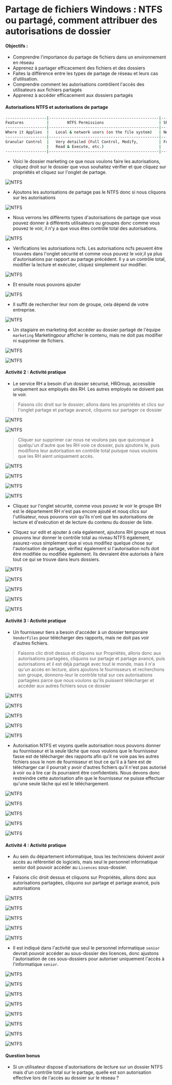 # Partage de fichiers Windows : NTFS ou partagé, comment attribuer des autorisations de dossier

#### Objectifs :

- Comprendre l'importance du partage de fichiers dans un environnement en réseau
- Apprenez à partager efficacement des fichiers et des dossiers
- Faites la différence entre les types de partage de réseau et leurs cas d’utilisation.
- Comprendre comment les autorisations contrôlent l'accès des utilisateurs aux fichiers partagés
- Apprenez à accéder efficacement aux dossiers partagés

#### Autorisations NTFS et autorisations de partage

```sh
------------------|------------------------------------------------|---------------------------------------------|
Features          |        NTFS Permissions                        | Share Permissions                           |
------------------|------------------------------------------------|---------------------------------------------|
Where it Applies  |   Local & network users (on the file system)   | Network users (accessing via shared folder) |
------------------|------------------------------------------------|---------------------------------------------|
Granular Control  |   Very detailed (Full Control, Modify,         | Full Control, Change, Read                  |
                  |   Read & Execute, etc.)                        |                                             |
------------------|------------------------------------------------|---------------------------------------------|
```

- Voici le dossier marketing ce que nous voulons faire les autorisations, cliquez droit sur le dossier que vous souhaitez vérifier et que cliquez sur propriétés et cliquez sur l'onglet de partage.

![NTFS](/05_NTFS/assets/01.png)

- Ajoutons les autorisations de partage pas le NTFS donc si nous cliquons sur les autorisations

![NTFS](/05_NTFS/assets/02.png)

- Nous verrons les différents types d'autorisations de partage que vous pouvez donner à différents utilisateurs ou groupes donc comme vous pouvez le voir, il n'y a que vous êtes contrôle total des autorisations.

![NTFS](/05_NTFS/assets/03.png)

- Vérifications les autorisations ncfs. Les autorisations ncfs peuvent être trouvées dans l'onglet sécurité et comme vous pouvez le voir,il ya plus d'autorisations par rapport au partage précédent. Il y a un contrôle total, modifier la lecture et exécuter, cliquez simplement sur modifier.

![NTFS](/05_NTFS/assets/04.png)

- Et ensuite nous pouvons ajouter

![NTFS](/05_NTFS/assets/05.png)

- Il suffit de rechercher leur nom de groupe, cela dépend de votre entreprise.

![NTFS](/05_NTFS/assets/06.png)

- Un stagiaire en marketing doit accéder au dossier partagé de l'équipe `marketing` Marketingpour afficher le contenu, mais ne doit pas modifier ni supprimer de fichiers.

![NTFS](/05_NTFS/assets/07.png)

![NTFS](/05_NTFS/assets/08.png)

#### Activité 2 : Activité pratique

- Le service RH a besoin d'un dossier sécurisé, HRGroup, accessible uniquement aux employés des RH. Les autres employés ne doivent pas le voir.

> Faisons clic droit sur le dossier; allons dans les propriétés et clics sur l'onglet partage et partage avancé, cliquons sur partager ce dossier

![NTFS](/05_NTFS/assets/09.png)

![NTFS](/05_NTFS/assets/10.png)

> Cliquer sur supprimer car nous ne voulons pas que quiconque à quelqu'un d'autre que les RH voie ce dossier, puis ajoutons le, puis modifions leur autorisation en contrôle total puisque nous voulons que les RH aient uniquement accès.

![NTFS](/05_NTFS/assets/11.png)

![NTFS](/05_NTFS/assets/12.png)

![NTFS](/05_NTFS/assets/13.png)

![NTFS](/05_NTFS/assets/14.png)

- Cliquez sur l'onglet sécurité, comme vous pouvez le voir le groupe RH est le département RH n'est pas encore ajouté et nouq clics sur l'utilisateur, nous pouvons voir qu'ils n'ont que les autorisations de lecture et d'exécution et de lecture du contenu du dossier de liste.

- Cliquez sur edit et ajouter à cela également, ajoutons RH groupe et nous pouvons leur donner le contrôle total au niveau NTFS également, assurez-vous simplement que si vous modifiez quelque chose sur l'autorisation de partage, vérifiez également si l'autorisation ncfs doit être modifiée ou modifiée également. Ils devraient être autorisés à faire tout ce qui se trouve dans leurs dossiers.

![NTFS](/05_NTFS/assets/15.png)

![NTFS](/05_NTFS/assets/16.png)

![NTFS](/05_NTFS/assets/17.png)

![NTFS](/05_NTFS/assets/18.png)

![NTFS](/05_NTFS/assets/19.png)

#### Activité 3 : Activité pratique

- Un fournisseur tiers a besoin d'accéder à un dossier temporaire `VendorFiles` pour télécharger des rapports, mais ne doit pas voir d'autres fichiers.

> Faisons clic droit dessus et cliquons sur Propriétés, allons donc aux autorisations partagées, cliquons sur partage et partage avancé, puis autorisations et il est déjà partagé avec tout le monde, mais il n'a qu'un accès en lecture, alors ajoutons le fournisseurs et recherchons son groupe, donnons-leur le contrôle total sur ces autorisations partagées parce que nous voulons qu'ils puissent télécharger et accéder aux autres fichiers sous ce dossier

![NTFS](/05_NTFS/assets/20.png)

![NTFS](/05_NTFS/assets/21.png)

![NTFS](/05_NTFS/assets/22.png)

![NTFS](/05_NTFS/assets/23.png)

![NTFS](/05_NTFS/assets/24.png)

- Autorisation NTFS et voyons quelle autorisation nous pouvons donner au fournisseur et la seule tâche que nous voulons que le fournisseur fasse est de télécharger des rapports afin qu'il ne voie pas les autres fichiers sous le nom de fournisseur et tout ce qu'il a à faire est de télécharger car il pourrait y avoir d'autres fichiers qu'il n'est pas autorisé à voir ou à lire car ils pourraient être confidentiels. Nous devons donc restreindre cette autorisation afin que le fournisseur ne puisse effectuer qu'une seule tâche qui est le téléchargement.

![NTFS](/05_NTFS/assets/25.png)

![NTFS](/05_NTFS/assets/26.png)

![NTFS](/05_NTFS/assets/27.png)

![NTFS](/05_NTFS/assets/28.png)

![NTFS](/05_NTFS/assets/29.png)

#### Activité 4 : Activité pratique

- Au sein du département informatique, tous les techniciens doivent avoir accès au référentiel de logiciels, mais seul le personnel informatique senior doit pouvoir accéder au `Licences` sous-dossier.

- Faisons clic droit dessus et cliquons sur Propriétés, allons donc aux autorisations partagées, cliquons sur partage et partage avancé, puis autorisations

![NTFS](/05_NTFS/assets/30.png)

![NTFS](/05_NTFS/assets/31.png)

![NTFS](/05_NTFS/assets/32.png)

![NTFS](/05_NTFS/assets/33.png)

![NTFS](/05_NTFS/assets/34.png)

- Il est indiqué dans l'activité que seul le personnel informatique `senior` devrait pouvoir accéder au sous-dossier des licences, donc ajustons l'autorisation de ces sous-dossiers pour autoriser uniquement l'accès à l'informatique `senior`.

![NTFS](/05_NTFS/assets/35.png)

![NTFS](/05_NTFS/assets/36.png)

![NTFS](/05_NTFS/assets/37.png)

![NTFS](/05_NTFS/assets/38.png)

![NTFS](/05_NTFS/assets/39.png)

![NTFS](/05_NTFS/assets/40.png)

![NTFS](/05_NTFS/assets/41.png)

![NTFS](/05_NTFS/assets/42.png)

#### Question bonus

- Si un utilisateur dispose d'autorisations de lecture sur un dossier NTFS mais d'un contrôle total sur le partage, quelle est son autorisation effective lors de l'accès au dossier sur le réseau ?
